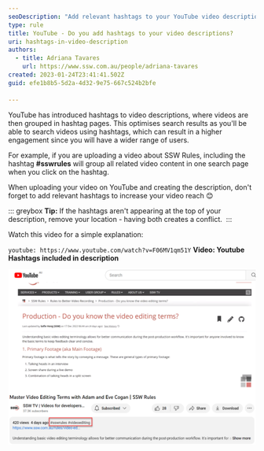 ```yaml
---
seoDescription: "Add relevant hashtags to your YouTube video descriptions to increase reach and engagement by grouping related content together."
type: rule
title: YouTube - Do you add hashtags to your video descriptions?
uri: hashtags-in-video-description
authors:
  - title: Adriana Tavares
    url: https://www.ssw.com.au/people/adriana-tavares
created: 2023-01-24T23:41:41.502Z
guid: efe1b8b5-5d2a-4d32-9e75-667c524b2bfe

---
```


YouTube has introduced hashtags to video descriptions, where videos are then grouped in hashtag pages. This optimises search results as you'll be able to search videos using hashtags, which can result in a higher engagement since you will have a wider range of users.

For example, if you are uploading a video about SSW Rules, including the hashtag **#sswrules** will group all related video content in one search page when you click on the hashtag.

<!--endintro-->

When uploading your video on YouTube and creating the description, don't forget to add relevant hashtags to increase your video reach 😊

::: greybox
**Tip:** If the hashtags aren't appearing at the top of your description, remove your location - having both creates a conflict. 
:::

Watch this video for a simple explanation: 

`youtube: https://www.youtube.com/watch?v=F06MV1qm51Y`
**Video: Youtube Hashtags included in description** 

![Figure: When hashtags are added to the description, they appear at the top of it](hashtag-on-youtube-video-descriptions.png)
